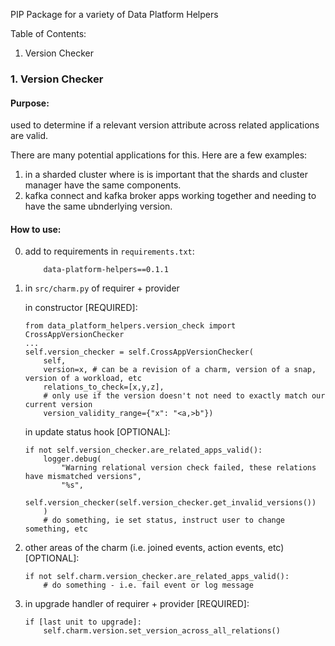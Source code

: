 PIP Package for a variety of Data Platform Helpers

Table of Contents:
1. Version Checker


### 1. Version Checker
#### Purpose: 
used to determine if a relevant version attribute across related applications are valid.

There are many potential applications for this. Here are a few examples:
1. in a sharded cluster where is is important that the shards and cluster manager have the same
components.
2. kafka connect and kafka broker apps working together and needing to have the same ubnderlying
version.

#### How to use:

0. add to requirements 
    in `requirements.txt`:

    ```
        data-platform-helpers==0.1.1
    ```
1. in `src/charm.py` of requirer + provider

    in constructor [REQUIRED]:

    ```
    from data_platform_helpers.version_check import CrossAppVersionChecker
    ...
    self.version_checker = self.CrossAppVersionChecker(
        self,
        version=x, # can be a revision of a charm, version of a snap, version of a workload, etc
        relations_to_check=[x,y,z],
        # only use if the version doesn't not need to exactly match our current version
        version_validity_range={"x": "<a,>b"})
    ```

    in update status hook [OPTIONAL]:

    ```
    if not self.version_checker.are_related_apps_valid():
        logger.debug(
            "Warning relational version check failed, these relations have mismatched versions",
            "%s",
            self.version_checker(self.version_checker.get_invalid_versions())
        )
        # do something, ie set status, instruct user to change something, etc
    ```

2. other areas of the charm (i.e. joined events, action events, etc) [OPTIONAL]:
    ```
    if not self.charm.version_checker.are_related_apps_valid():
        # do something - i.e. fail event or log message
    ```
3. in upgrade handler of requirer + provider [REQUIRED]:
    ```
    if [last unit to upgrade]:
        self.charm.version.set_version_across_all_relations()
    ```
